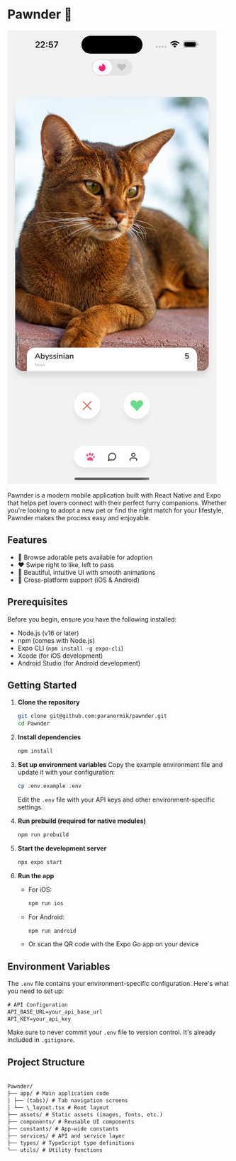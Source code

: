 # Pawnder 🐾

![Pawnder Screenshot](./screenshot.png)

Pawnder is a modern mobile application built with React Native and Expo that helps pet lovers connect with their perfect furry companions. Whether you're looking to adopt a new pet or find the right match for your lifestyle, Pawnder makes the process easy and enjoyable.

## Features

- 🐶 Browse adorable pets available for adoption
- ❤️ Swipe right to like, left to pass
- 📱 Beautiful, intuitive UI with smooth animations
- 📱 Cross-platform support (iOS & Android)

## Prerequisites

Before you begin, ensure you have the following installed:

- Node.js (v16 or later)
- npm (comes with Node.js)
- Expo CLI (`npm install -g expo-cli`)
- Xcode (for iOS development)
- Android Studio (for Android development)

## Getting Started

1. **Clone the repository**

   ```bash
   git clone git@github.com:paranormik/pawnder.git
   cd Pawnder
   ```

2. **Install dependencies**

   ```bash
   npm install
   ```

3. **Set up environment variables**
   Copy the example environment file and update it with your configuration:

   ```bash
   cp .env.example .env
   ```

   Edit the `.env` file with your API keys and other environment-specific settings.

4. **Run prebuild (required for native modules)**

   ```bash
   npm run prebuild
   ```

5. **Start the development server**

   ```bash
   npx expo start
   ```

6. **Run the app**
   - For iOS:
     ```bash
     npm run ios
     ```
   - For Android:
     ```bash
     npm run android
     ```
   - Or scan the QR code with the Expo Go app on your device

## Environment Variables

The `.env` file contains your environment-specific configuration. Here's what you need to set up:

```
# API Configuration
API_BASE_URL=your_api_base_url
API_KEY=your_api_key

```

Make sure to never commit your `.env` file to version control. It's already included in `.gitignore`.

## Project Structure

```

Pawnder/
├── app/ # Main application code
│ ├── (tabs)/ # Tab navigation screens
│ └── \_layout.tsx # Root layout
├── assets/ # Static assets (images, fonts, etc.)
├── components/ # Reusable UI components
├── constants/ # App-wide constants
├── services/ # API and service layer
├── types/ # TypeScript type definitions
└── utils/ # Utility functions

```
